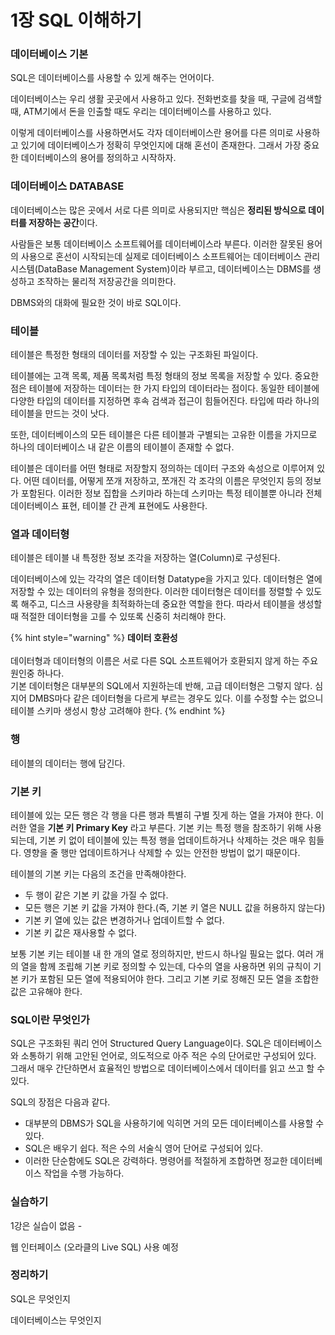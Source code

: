 # 1장 SQL 이해하기

### 데이터베이스 기본

SQL은 데이터베이스를 사용할 수 있게 해주는 언어이다.

데이터베이스는 우리 생활 곳곳에서 사용하고 있다. 전화번호를 찾을 때, 구글에 검색할 때, ATM기에서 돈을 인출할 때도 우리는 데이터베이스를 사용하고 있다.

이렇게 데이터베이스를 사용하면서도 각자 데이터베이스란 용어를 다른 의미로 사용하고 있기에 데이터베이스가 정확히 무엇인지에 대해 혼선이 존재한다. 그래서 가장 중요한 데이터베이스의 용어를 정의하고 시작하자.



### 데이터베이스 DATABASE

데이터베이스는 많은 곳에서 서로 다른 의미로 사용되지만 핵심은 **정리된 방식으로 데이터를 저장하는 공간**이다.



사람들은 보통 데이터베이스 소프트웨어를 데이터베이스라 부른다. 이러한 잘못된 용어의 사용으로 혼선이 시작되는데 실제로 데이터베이스 소프트웨어는 데이터베이스 관리 시스템(DataBase Management System)이라 부르고, 데이터베이스는 DBMS를 생성하고 조작하는 물리적 저장공간을 의미한다.

DBMS와의 대화에 필요한 것이 바로 SQL이다.



### 테이블

테이블은 특정한 형태의 데이터를 저장할 수 있는 구조화된 파일이다.

테이블에는 고객 목록, 제품 목록처럼 특정 형태의 정보 목록을 저장할 수 있다. 중요한 점은 테이블에 저장하는 데이터는 한 가지 타입의 데이터라는 점이다. 동일한 테이블에 다양한 타입의 데이터를 지정하면 후속 검색과 접근이 힘들어진다. 타입에 따라 하나의 테이블을 만드는 것이 낫다.

또한, 데이터베이스의 모든 테이블은 다른 테이블과 구별되는 고유한 이름을 가지므로 하나의 데이터베이스 내 같은 이름의 테이블이 존재할 수 없다.

테이블은 데이터를 어떤 형태로 저장할지 정의하는 데이터 구조와 속성으로 이루어져 있다. 어떤 데이터를, 어떻게 쪼개 저장하고, 쪼개진 각 조각의 이름은 무엇인지 등의 정보가 포함된다. 이러한 정보 집합을 스키마라 하는데 스키마는 특정 테이블뿐 아니라 전체 데이터베이스 표현, 테이블 간 관계 표현에도 사용한다.



### 열과 데이터형

테이블은 테이블 내 특정한 정보 조각을 저장하는 열(Column)로 구성된다.

데이터베이스에 있는 각각의 열은 데이터형 Datatype을 가지고 있다. 데이터형은 열에 저장할 수 있는 데이터의 유형을 정의한다. 이러한 데이터형은 데이터를 정렬할 수 있도록 해주고, 디스크 사용량을 최적화하는데 중요한 역할을 한다. 따라서 테이블을 생성할 때 적절한 데이터형을 고를 수 있또록 신중히 처리해야 한다.



{% hint style="warning" %}
**데이터 호환성**\
\
데이터형과 데이터형의 이름은 서로 다른 SQL 소프트웨어가 호환되지 않게 하는 주요 원인중 하나다.\
기본 데이터형은 대부분의 SQL에서 지원하는데 반해, 고급 데이터형은 그렇지 않다. 심지어 DMBS마다 같은 데이터형을 다르게 부르는 경우도 있다. 이를 수정할 수는 없으니 테이블 스키마 생성시 항상 고려해야 한다.
{% endhint %}



### 행

테이블의 데이터는 행에 담긴다.



### 기본 키

테이블에 있는 모든 행은 각 행을 다른 행과 특별히 구별 짓게 하는 열을 가져야 한다. 이러한 열을 **기본 키 Primary Key** 라고 부른다. 기본 키는 특정 행을 참조하기 위해 사용되는데, 기본 키 없이 테이블에 있는 특정 행을 업데이트하거나 삭제하는 것은 매우 힘들다. 영향을 줄 행만 업데이트하거나 삭제할 수 있는 안전한 방법이 없기 때문이다.

테이블의 기본 키는 다음의 조건을 만족해야한다.

* 두 행이 같은 기본 키 값을 가질 수 없다.
* 모든 행은 기본 키 값을 가져야 한다.(즉, 기본 키 열은 NULL 값을 허용하지 않는다)
* 기본 키 열에 있는 값은 변경하거나 업데이트할 수 없다.
* 기본 키 값은 재사용할 수 없다.

보통 기본 키는 테이블 내 한 개의 열로 정의하지만, 반드시 하나일 필요는 없다. 여러 개의 열을 함께 조립해 기본 키로 정의할 수 있는데, 다수의 열을 사용하면 위의 규칙이 기본 키가 포함된 모든 열에 적용되어야 한다. 그리고 기본 키로 정해진 모든 열을 조합한 값은 고유해야 한다.



### SQL이란 무엇인가

SQL은 구조화된 쿼리 언어 Structured Query Language이다. SQL은 데이터베이스와 소통하기 위해 고안된 언어로, 의도적으로 아주 적은 수의 단어로만 구성되어 있다. 그래서 매우 간단하면서 효율적인 방법으로 데이터베이스에서 데이터를 읽고 쓰고 할 수 있다.

SQL의 장점은 다음과 같다.

* 대부분의 DBMS가 SQL을 사용하기에 익히면 거의 모든 데이터베이스를 사용할 수 있다.
* SQL은 배우기 쉽다. 적은 수의 서술식 영어 단어로 구성되어 있다.
* 이러한 단순함에도 SQL은 강력하다. 명령어를 적절하게 조합하면 정교한 데이터베이스 작업을 수행 가능하다.



### 실습하기

1강은 실습이 없음 -

웹 인터페이스 (오라클의 Live SQL) 사용 예정



### 정리하기

SQL은 무엇인지

데이터베이스는 무엇인지

